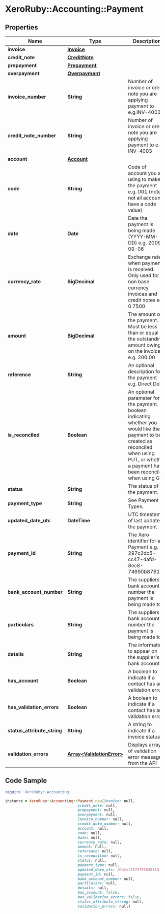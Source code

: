 # XeroRuby::Accounting::Payment

## Properties

Name | Type | Description | Notes
------------ | ------------- | ------------- | -------------
**invoice** | [**Invoice**](Invoice.md) |  | [optional] 
**credit_note** | [**CreditNote**](CreditNote.md) |  | [optional] 
**prepayment** | [**Prepayment**](Prepayment.md) |  | [optional] 
**overpayment** | [**Overpayment**](Overpayment.md) |  | [optional] 
**invoice_number** | **String** | Number of invoice or credit note you are applying payment to e.g.INV-4003 | [optional] 
**credit_note_number** | **String** | Number of invoice or credit note you are applying payment to e.g. INV-4003 | [optional] 
**account** | [**Account**](Account.md) |  | [optional] 
**code** | **String** | Code of account you are using to make the payment e.g. 001 (note- not all accounts have a code value) | [optional] 
**date** | **Date** | Date the payment is being made (YYYY-MM-DD) e.g. 2009-09-06 | [optional] 
**currency_rate** | **BigDecimal** | Exchange rate when payment is received. Only used for non base currency invoices and credit notes e.g. 0.7500 | [optional] 
**amount** | **BigDecimal** | The amount of the payment. Must be less than or equal to the outstanding amount owing on the invoice e.g. 200.00 | [optional] 
**reference** | **String** | An optional description for the payment e.g. Direct Debit | [optional] 
**is_reconciled** | **Boolean** | An optional parameter for the payment. A boolean indicating whether you would like the payment to be created as reconciled when using PUT, or whether a payment has been reconciled when using GET | [optional] 
**status** | **String** | The status of the payment. | [optional] 
**payment_type** | **String** | See Payment Types. | [optional] 
**updated_date_utc** | **DateTime** | UTC timestamp of last update to the payment | [optional] 
**payment_id** | **String** | The Xero identifier for an Payment e.g. 297c2dc5-cc47-4afd-8ec8-74990b8761e9 | [optional] 
**bank_account_number** | **String** | The suppliers bank account number the payment is being made to | [optional] 
**particulars** | **String** | The suppliers bank account number the payment is being made to | [optional] 
**details** | **String** | The information to appear on the supplier&#39;s bank account | [optional] 
**has_account** | **Boolean** | A boolean to indicate if a contact has an validation errors | [optional] [default to false]
**has_validation_errors** | **Boolean** | A boolean to indicate if a contact has an validation errors | [optional] [default to false]
**status_attribute_string** | **String** | A string to indicate if a invoice status | [optional] 
**validation_errors** | [**Array&lt;ValidationError&gt;**](ValidationError.md) | Displays array of validation error messages from the API | [optional] 

## Code Sample

```ruby
require 'XeroRuby::Accounting'

instance = XeroRuby::Accounting::Payment.new(invoice: null,
                                 credit_note: null,
                                 prepayment: null,
                                 overpayment: null,
                                 invoice_number: null,
                                 credit_note_number: null,
                                 account: null,
                                 code: null,
                                 date: null,
                                 currency_rate: null,
                                 amount: null,
                                 reference: null,
                                 is_reconciled: null,
                                 status: null,
                                 payment_type: null,
                                 updated_date_utc: /Date(1573755038314)/,
                                 payment_id: null,
                                 bank_account_number: null,
                                 particulars: null,
                                 details: null,
                                 has_account: false,
                                 has_validation_errors: false,
                                 status_attribute_string: null,
                                 validation_errors: null)
```


